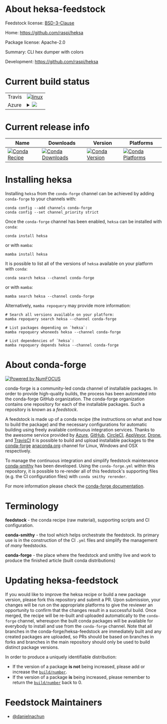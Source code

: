 About heksa-feedstock
=====================

Feedstock license: [BSD-3-Clause](https://github.com/conda-forge/heksa-feedstock/blob/main/LICENSE.txt)

Home: https://github.com/raspi/heksa

Package license: Apache-2.0

Summary: CLI hex dumper with colors

Development: https://github.com/raspi/heksa

Current build status
====================


<table><tr>
    <td>Travis</td>
    <td>
      <a href="https://app.travis-ci.com/conda-forge/heksa-feedstock">
        <img alt="linux" src="https://img.shields.io/travis/com/conda-forge/heksa-feedstock/main.svg?label=Linux">
      </a>
    </td>
  </tr>
    
  <tr>
    <td>Azure</td>
    <td>
      <details>
        <summary>
          <a href="https://dev.azure.com/conda-forge/feedstock-builds/_build/latest?definitionId=23666&branchName=main">
            <img src="https://dev.azure.com/conda-forge/feedstock-builds/_apis/build/status/heksa-feedstock?branchName=main">
          </a>
        </summary>
        <table>
          <thead><tr><th>Variant</th><th>Status</th></tr></thead>
          <tbody><tr>
              <td>linux_64</td>
              <td>
                <a href="https://dev.azure.com/conda-forge/feedstock-builds/_build/latest?definitionId=23666&branchName=main">
                  <img src="https://dev.azure.com/conda-forge/feedstock-builds/_apis/build/status/heksa-feedstock?branchName=main&jobName=linux&configuration=linux%20linux_64_" alt="variant">
                </a>
              </td>
            </tr><tr>
              <td>linux_aarch64</td>
              <td>
                <a href="https://dev.azure.com/conda-forge/feedstock-builds/_build/latest?definitionId=23666&branchName=main">
                  <img src="https://dev.azure.com/conda-forge/feedstock-builds/_apis/build/status/heksa-feedstock?branchName=main&jobName=linux&configuration=linux%20linux_aarch64_" alt="variant">
                </a>
              </td>
            </tr><tr>
              <td>linux_ppc64le</td>
              <td>
                <a href="https://dev.azure.com/conda-forge/feedstock-builds/_build/latest?definitionId=23666&branchName=main">
                  <img src="https://dev.azure.com/conda-forge/feedstock-builds/_apis/build/status/heksa-feedstock?branchName=main&jobName=linux&configuration=linux%20linux_ppc64le_" alt="variant">
                </a>
              </td>
            </tr><tr>
              <td>osx_64</td>
              <td>
                <a href="https://dev.azure.com/conda-forge/feedstock-builds/_build/latest?definitionId=23666&branchName=main">
                  <img src="https://dev.azure.com/conda-forge/feedstock-builds/_apis/build/status/heksa-feedstock?branchName=main&jobName=osx&configuration=osx%20osx_64_" alt="variant">
                </a>
              </td>
            </tr><tr>
              <td>osx_arm64</td>
              <td>
                <a href="https://dev.azure.com/conda-forge/feedstock-builds/_build/latest?definitionId=23666&branchName=main">
                  <img src="https://dev.azure.com/conda-forge/feedstock-builds/_apis/build/status/heksa-feedstock?branchName=main&jobName=osx&configuration=osx%20osx_arm64_" alt="variant">
                </a>
              </td>
            </tr><tr>
              <td>win_64</td>
              <td>
                <a href="https://dev.azure.com/conda-forge/feedstock-builds/_build/latest?definitionId=23666&branchName=main">
                  <img src="https://dev.azure.com/conda-forge/feedstock-builds/_apis/build/status/heksa-feedstock?branchName=main&jobName=win&configuration=win%20win_64_" alt="variant">
                </a>
              </td>
            </tr>
          </tbody>
        </table>
      </details>
    </td>
  </tr>
</table>

Current release info
====================

| Name | Downloads | Version | Platforms |
| --- | --- | --- | --- |
| [![Conda Recipe](https://img.shields.io/badge/recipe-heksa-green.svg)](https://anaconda.org/conda-forge/heksa) | [![Conda Downloads](https://img.shields.io/conda/dn/conda-forge/heksa.svg)](https://anaconda.org/conda-forge/heksa) | [![Conda Version](https://img.shields.io/conda/vn/conda-forge/heksa.svg)](https://anaconda.org/conda-forge/heksa) | [![Conda Platforms](https://img.shields.io/conda/pn/conda-forge/heksa.svg)](https://anaconda.org/conda-forge/heksa) |

Installing heksa
================

Installing `heksa` from the `conda-forge` channel can be achieved by adding `conda-forge` to your channels with:

```
conda config --add channels conda-forge
conda config --set channel_priority strict
```

Once the `conda-forge` channel has been enabled, `heksa` can be installed with `conda`:

```
conda install heksa
```

or with `mamba`:

```
mamba install heksa
```

It is possible to list all of the versions of `heksa` available on your platform with `conda`:

```
conda search heksa --channel conda-forge
```

or with `mamba`:

```
mamba search heksa --channel conda-forge
```

Alternatively, `mamba repoquery` may provide more information:

```
# Search all versions available on your platform:
mamba repoquery search heksa --channel conda-forge

# List packages depending on `heksa`:
mamba repoquery whoneeds heksa --channel conda-forge

# List dependencies of `heksa`:
mamba repoquery depends heksa --channel conda-forge
```


About conda-forge
=================

[![Powered by
NumFOCUS](https://img.shields.io/badge/powered%20by-NumFOCUS-orange.svg?style=flat&colorA=E1523D&colorB=007D8A)](https://numfocus.org)

conda-forge is a community-led conda channel of installable packages.
In order to provide high-quality builds, the process has been automated into the
conda-forge GitHub organization. The conda-forge organization contains one repository
for each of the installable packages. Such a repository is known as a *feedstock*.

A feedstock is made up of a conda recipe (the instructions on what and how to build
the package) and the necessary configurations for automatic building using freely
available continuous integration services. Thanks to the awesome service provided by
[Azure](https://azure.microsoft.com/en-us/services/devops/), [GitHub](https://github.com/),
[CircleCI](https://circleci.com/), [AppVeyor](https://www.appveyor.com/),
[Drone](https://cloud.drone.io/welcome), and [TravisCI](https://travis-ci.com/)
it is possible to build and upload installable packages to the
[conda-forge](https://anaconda.org/conda-forge) [anaconda.org](https://anaconda.org/)
channel for Linux, Windows and OSX respectively.

To manage the continuous integration and simplify feedstock maintenance
[conda-smithy](https://github.com/conda-forge/conda-smithy) has been developed.
Using the ``conda-forge.yml`` within this repository, it is possible to re-render all of
this feedstock's supporting files (e.g. the CI configuration files) with ``conda smithy rerender``.

For more information please check the [conda-forge documentation](https://conda-forge.org/docs/).

Terminology
===========

**feedstock** - the conda recipe (raw material), supporting scripts and CI configuration.

**conda-smithy** - the tool which helps orchestrate the feedstock.
                   Its primary use is in the construction of the CI ``.yml`` files
                   and simplify the management of *many* feedstocks.

**conda-forge** - the place where the feedstock and smithy live and work to
                  produce the finished article (built conda distributions)


Updating heksa-feedstock
========================

If you would like to improve the heksa recipe or build a new
package version, please fork this repository and submit a PR. Upon submission,
your changes will be run on the appropriate platforms to give the reviewer an
opportunity to confirm that the changes result in a successful build. Once
merged, the recipe will be re-built and uploaded automatically to the
`conda-forge` channel, whereupon the built conda packages will be available for
everybody to install and use from the `conda-forge` channel.
Note that all branches in the conda-forge/heksa-feedstock are
immediately built and any created packages are uploaded, so PRs should be based
on branches in forks and branches in the main repository should only be used to
build distinct package versions.

In order to produce a uniquely identifiable distribution:
 * If the version of a package **is not** being increased, please add or increase
   the [``build/number``](https://docs.conda.io/projects/conda-build/en/latest/resources/define-metadata.html#build-number-and-string).
 * If the version of a package **is** being increased, please remember to return
   the [``build/number``](https://docs.conda.io/projects/conda-build/en/latest/resources/define-metadata.html#build-number-and-string)
   back to 0.

Feedstock Maintainers
=====================

* [@danielnachun](https://github.com/danielnachun/)

